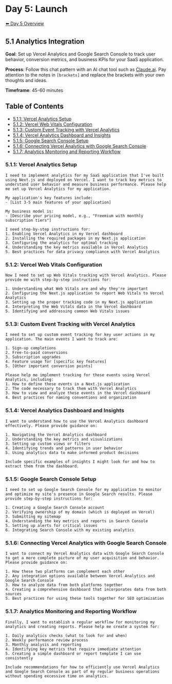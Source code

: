 # Day 5: Launch 

[⬅️ Day 5 Overview](README.md)

## 5.1 Analytics Integration

**Goal**: Set up Vercel Analytics and Google Search Console to track user behavior, conversion metrics, and business KPIs for your SaaS application.

**Process**: Follow this chat pattern with an AI chat tool such as [Claude.ai](https://www.claude.ai). Pay attention to the notes in `[brackets]` and replace the brackets with your own thoughts and ideas.

**Timeframe**: 45-60 minutes

## Table of Contents
- [5.1.1: Vercel Analytics Setup](#511-vercel-analytics-setup)
- [5.1.2: Vercel Web Vitals Configuration](#512-vercel-web-vitals-configuration)
- [5.1.3: Custom Event Tracking with Vercel Analytics](#513-custom-event-tracking-with-vercel-analytics)
- [5.1.4: Vercel Analytics Dashboard and Insights](#514-vercel-analytics-dashboard-and-insights)
- [5.1.5: Google Search Console Setup](#515-google-search-console-setup)
- [5.1.6: Connecting Vercel Analytics with Google Search Console](#516-connecting-vercel-analytics-with-google-search-console)
- [5.1.7: Analytics Monitoring and Reporting Workflow](#517-analytics-monitoring-and-reporting-workflow)

### 5.1.1: Vercel Analytics Setup

```
I need to implement analytics for my SaaS application that I've built using Next.js and deployed on Vercel. I want to track key metrics to understand user behavior and measure business performance. Please help me set up Vercel Analytics for my application.

My application's key features include:
- [List 3-5 main features of your application]

My business model is:
- [Describe your pricing model, e.g., "Freemium with monthly subscription tiers"]

I need step-by-step instructions for:
1. Enabling Vercel Analytics in my Vercel dashboard
2. Installing the required packages in my Next.js application
3. Configuring the analytics for optimal tracking
4. Understanding the key metrics available in Vercel Analytics
5. Best practices for data privacy compliance with Vercel Analytics
```

### 5.1.2: Vercel Web Vitals Configuration

```
Now I need to set up Web Vitals tracking with Vercel Analytics. Please provide me with step-by-step instructions for:

1. Understanding what Web Vitals are and why they're important
2. Configuring the Next.js application to report Web Vitals to Vercel Analytics
3. Setting up the proper tracking code in my Next.js application
4. Interpreting the Web Vitals data in the Vercel dashboard
5. Identifying and addressing common Web Vitals issues
```

### 5.1.3: Custom Event Tracking with Vercel Analytics

```
I need to set up custom event tracking for key user actions in my application. The main events I want to track are:

1. Sign-up completions
2. Free-to-paid conversions
3. Subscription upgrades
4. Feature usage for [specific key features]
5. [Other important conversion points]

Please help me implement tracking for these events using Vercel Analytics, including:
1. How to define these events in a Next.js application
2. The code necessary to track them with Vercel Analytics
3. How to view and analyze these events in the Vercel dashboard
4. Best practices for naming conventions and organization
```

### 5.1.4: Vercel Analytics Dashboard and Insights

```
I want to understand how to use the Vercel Analytics dashboard effectively. Please provide guidance on:

1. Navigating the Vercel Analytics dashboard
2. Understanding the key metrics and visualizations
3. Setting up custom views or filters
4. Identifying trends and patterns in user behavior
5. Using analytics data to make informed product decisions

Include specific examples of insights I might look for and how to extract them from the dashboard.
```

### 5.1.5: Google Search Console Setup

```
I need to set up Google Search Console for my application to monitor and optimize my site's presence in Google Search results. Please provide step-by-step instructions for:

1. Creating a Google Search Console account
2. Verifying ownership of my domain (which is deployed on Vercel)
3. Submitting my sitemap
4. Understanding the key metrics and reports in Search Console
5. Setting up alerts for critical issues
6. Integrating Search Console with my existing analytics
```

### 5.1.6: Connecting Vercel Analytics with Google Search Console

```
I want to connect my Vercel Analytics data with Google Search Console to get a more complete picture of my user acquisition and behavior. Please provide guidance on:

1. How these two platforms can complement each other
2. Any integration options available between Vercel Analytics and Google Search Console
3. How to analyze data from both platforms together
4. Creating a comprehensive dashboard that incorporates data from both sources
5. Best practices for using these tools together for SEO optimization
```

### 5.1.7: Analytics Monitoring and Reporting Workflow

```
Finally, I want to establish a regular workflow for monitoring my analytics and creating reports. Please help me create a system for:

1. Daily analytics checks (what to look for and when)
2. Weekly performance review process
3. Monthly analysis and reporting
4. Identifying key metrics that require immediate attention
5. Creating a simple dashboard or report template I can use consistently

Include recommendations for how to efficiently use Vercel Analytics and Google Search Console as part of my regular business operations without spending excessive time on analytics.
``` 